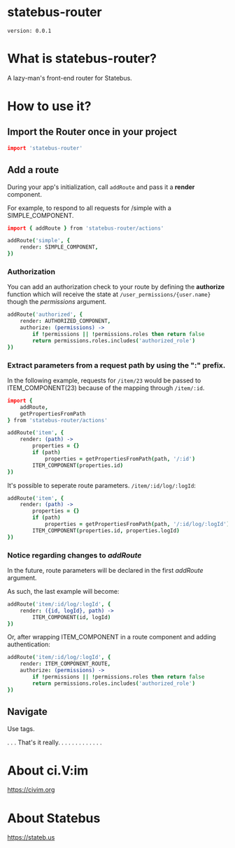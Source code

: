 # statebus-router
`version: 0.0.1`

# What is statebus-router?
A lazy-man's front-end router for Statebus. 

# How to use it?

## Import the Router once in your project
```coffee
import 'statebus-router'
```

## Add a route 
During your app's initialization, call `addRoute` and pass it a **render** component.

For example, to respond to all requests for /simple with a SIMPLE_COMPONENT.

```coffee
import { addRoute } from 'statebus-router/actions'

addRoute('simple', {
    render: SIMPLE_COMPONENT,
}) 
```

### Authorization
You can add an authorization check to your route by defining the **authorize** function which will receive the state at `/user_permissions/{user.name}` though the _permissions_ argument.

```coffee
addRoute('authorized', {
    render: AUTHORIZED_COMPONENT,
    authorize: (permissions) ->
        if !permissions || !permissions.roles then return false
        return permissions.roles.includes('authorized_role')
})
```

### Extract parameters from a request path by using the ":" prefix.

In the following example, requests for `/item/23` would be passed to ITEM_COMPONENT(23) because of the mapping through `/item/:id`.

```coffee
import { 
    addRoute, 
    getPropertiesFromPath
} from 'statebus-router/actions'

addRoute('item', {
    render: (path) ->
        properties = {}
        if (path)
            properties = getPropertiesFromPath(path, '/:id')
        ITEM_COMPONENT(properties.id)
})
```

It's possible to seperate route parameters.  `/item/:id/log/:logId`:

```coffee
addRoute('item', {
    render: (path) ->
        properties = {}
        if (path)
            properties = getPropertiesFromPath(path, '/:id/log/:logId')
        ITEM_COMPONENT(properties.id, properties.logId)
})
```


### Notice regarding changes to _addRoute_ 
In the future, route parameters will be declared in the first _addRoute_ argument. 

As such, the last example will become:

```coffee
addRoute('item/:id/log/:logId', {
    render: ({id, logId}, path) ->
        ITEM_COMPONENT(id, logId)
})
```

Or, after wrapping ITEM_COMPONENT in a route component and adding authentication:

```coffee
addRoute('item/:id/log/:logId', {
    render: ITEM_COMPONENT_ROUTE,
    authorize: (permissions) ->
        if !permissions || !permissions.roles then return false
        return permissions.roles.includes('authorized_role')
})
```

## Navigate
Use <a> tags.

.
.
.
That's it really.
.
.
.
.
.
.
.
.
.
.
.
.

# About ci.V:im
https://civim.org

# About Statebus
https://stateb.us
